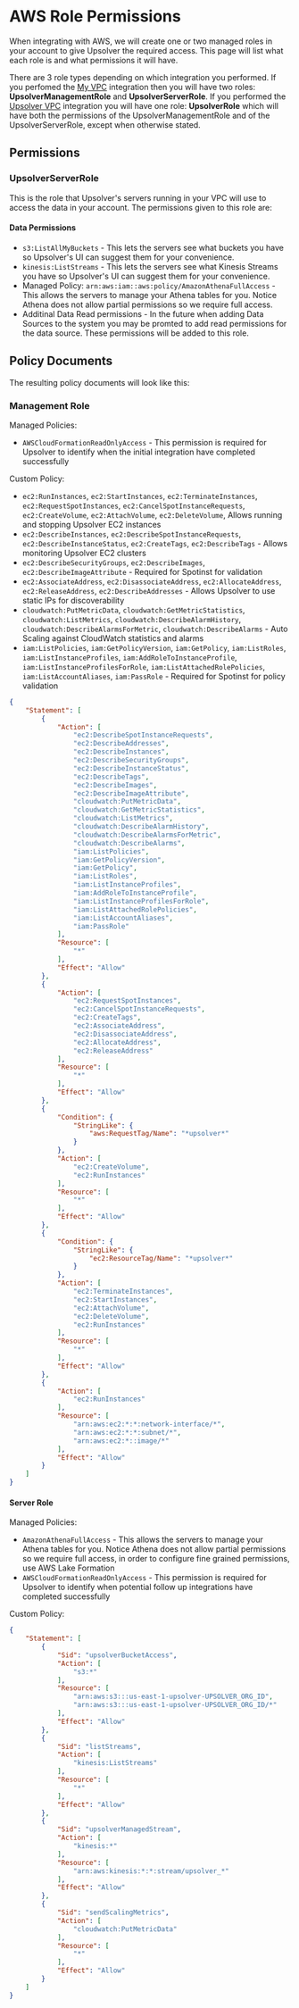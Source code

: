 # AWS Role Permissions

When integrating with AWS, we will create one or two managed roles in your account to give Upsolver the required access. This page will list what each role is and what permissions it will have.

There are 3 role types depending on which integration you performed. If you perfomed the [My VPC](private-vpc.md) integration then you will have two roles: **UpsolverManagementRole** and **UpsolverServerRole**.
If you performed the [Upsolver VPC](upsolver-vpc.md) integration you will have one role: **UpsolverRole** which will have both the permissions of the UpsolverManagementRole and of the UpsolverServerRole, except when otherwise stated.

## Permissions

### UpsolverServerRole

This is the role that Upsolver's servers running in your VPC will use to access the data in your account. The permissions given to this role are:

#### Data Permissions
* `s3:ListAllMyBuckets` - This lets the servers see what buckets you have so Upsolver's UI can suggest them for your convenience.
* `kinesis:ListStreams` - This lets the servers see what Kinesis Streams you have so Upsolver's UI can suggest them for your convenience.
* Managed Policy: `arn:aws:iam::aws:policy/AmazonAthenaFullAccess` - This allows the servers to manage your Athena tables for you. Notice Athena does not allow partial permissions so we require full access.
* Additinal Data Read permissions - In the future when adding Data Sources to the system you may be promted to add read permissions for the data source. These permissions will be added to this role.

## Policy Documents

The resulting policy documents will look like this:

### Management Role

Managed Policies:

* `AWSCloudFormationReadOnlyAccess` - This permission is required for Upsolver to identify when the initial integration have completed successfully

Custom Policy:

* `ec2:RunInstances`, `ec2:StartInstances`, `ec2:TerminateInstances`, 
  `ec2:RequestSpotInstances`, 
  `ec2:CancelSpotInstanceRequests`, 
  `ec2:CreateVolume`, `ec2:AttachVolume`, `ec2:DeleteVolume`, 
  Allows running and stopping Upsolver EC2 instances
* `ec2:DescribeInstances`, `ec2:DescribeSpotInstanceRequests`, 
  `ec2:DescribeInstanceStatus`, `ec2:CreateTags`, `ec2:DescribeTags` - Allows monitoring Upsolver EC2 clusters
* `ec2:DescribeSecurityGroups`, `ec2:DescribeImages`, 
  `ec2:DescribeImageAttribute` - Required for Spotinst for validation
* `ec2:AssociateAddress`,
  `ec2:DisassociateAddress`,
  `ec2:AllocateAddress`,
  `ec2:ReleaseAddress`,
  `ec2:DescribeAddresses` - Allows Upsolver to use static IPs for discoverability
* `cloudwatch:PutMetricData`,
  `cloudwatch:GetMetricStatistics`,
  `cloudwatch:ListMetrics`,
  `cloudwatch:DescribeAlarmHistory`,
  `cloudwatch:DescribeAlarmsForMetric`,
  `cloudwatch:DescribeAlarms` - Auto Scaling against CloudWatch statistics and alarms
* `iam:ListPolicies`,
  `iam:GetPolicyVersion`,
  `iam:GetPolicy`,
  `iam:ListRoles`,
  `iam:ListInstanceProfiles`,
  `iam:AddRoleToInstanceProfile`,
  `iam:ListInstanceProfilesForRole`,
  `iam:ListAttachedRolePolicies`,
  `iam:ListAccountAliases`,
  `iam:PassRole` - Required for Spotinst for policy validation

```json
{
    "Statement": [
        {
            "Action": [
                "ec2:DescribeSpotInstanceRequests",
                "ec2:DescribeAddresses",
                "ec2:DescribeInstances",
                "ec2:DescribeSecurityGroups",
                "ec2:DescribeInstanceStatus",
                "ec2:DescribeTags",
                "ec2:DescribeImages",
                "ec2:DescribeImageAttribute",
                "cloudwatch:PutMetricData",
                "cloudwatch:GetMetricStatistics",
                "cloudwatch:ListMetrics",
                "cloudwatch:DescribeAlarmHistory",
                "cloudwatch:DescribeAlarmsForMetric",
                "cloudwatch:DescribeAlarms",
                "iam:ListPolicies",
                "iam:GetPolicyVersion",
                "iam:GetPolicy",
                "iam:ListRoles",
                "iam:ListInstanceProfiles",
                "iam:AddRoleToInstanceProfile",
                "iam:ListInstanceProfilesForRole",
                "iam:ListAttachedRolePolicies",
                "iam:ListAccountAliases",
                "iam:PassRole"
            ],
            "Resource": [
                "*"
            ],
            "Effect": "Allow"
        },
        {
            "Action": [
                "ec2:RequestSpotInstances",
                "ec2:CancelSpotInstanceRequests",
                "ec2:CreateTags",
                "ec2:AssociateAddress",
                "ec2:DisassociateAddress",
                "ec2:AllocateAddress",
                "ec2:ReleaseAddress"
            ],
            "Resource": [
                "*"
            ],
            "Effect": "Allow"
        },
        {
            "Condition": {
                "StringLike": {
                    "aws:RequestTag/Name": "*upsolver*"
                }
            },
            "Action": [
                "ec2:CreateVolume",
                "ec2:RunInstances"
            ],
            "Resource": [
                "*"
            ],
            "Effect": "Allow"
        },
        {
            "Condition": {
                "StringLike": {
                    "ec2:ResourceTag/Name": "*upsolver*"
                }
            },
            "Action": [
                "ec2:TerminateInstances",
                "ec2:StartInstances",
                "ec2:AttachVolume",
                "ec2:DeleteVolume",
                "ec2:RunInstances"
            ],
            "Resource": [
                "*"
            ],
            "Effect": "Allow"
        },
        {
            "Action": [
                "ec2:RunInstances"
            ],
            "Resource": [
                "arn:aws:ec2:*:*:network-interface/*",
                "arn:aws:ec2:*:*:subnet/*",
                "arn:aws:ec2:*::image/*"
            ],
            "Effect": "Allow"
        }
    ]
}
```

#### Server Role

Managed Policies:

* `AmazonAthenaFullAccess` - This allows the servers to manage your Athena tables for you. Notice Athena does not allow partial permissions so we require full access, in order to configure fine grained permissions, use AWS Lake Formation
* `AWSCloudFormationReadOnlyAccess` - This permission is required for Upsolver to identify when potential follow up integrations have completed successfully

Custom Policy:

```json
{
    "Statement": [
        {
            "Sid": "upsolverBucketAccess",
            "Action": [
                "s3:*"
            ],
            "Resource": [
                "arn:aws:s3:::us-east-1-upsolver-UPSOLVER_ORG_ID",
                "arn:aws:s3:::us-east-1-upsolver-UPSOLVER_ORG_ID/*"
            ],
            "Effect": "Allow"
        },
        {
            "Sid": "listStreams",
            "Action": [
                "kinesis:ListStreams"
            ],
            "Resource": [
                "*"
            ],
            "Effect": "Allow"
        },
        {
            "Sid": "upsolverManagedStream",
            "Action": [
                "kinesis:*"
            ],
            "Resource": [
                "arn:aws:kinesis:*:*:stream/upsolver_*"
            ],
            "Effect": "Allow"
        },
        {
            "Sid": "sendScalingMetrics",
            "Action": [
                "cloudwatch:PutMetricData"
            ],
            "Resource": [
                "*"
            ],
            "Effect": "Allow"
        }
    ]
}
```

